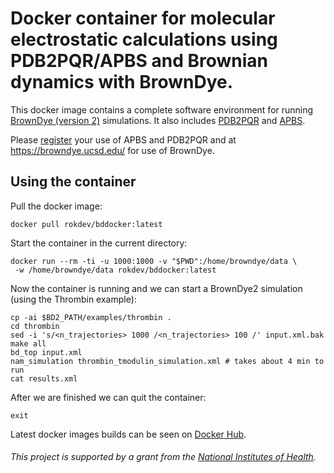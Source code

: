# Docker container for molecular electrostatic calculations using PDB2PQR/APBS and Brownian dynamics with BrownDye.

This docker image contains a complete software environment for running [BrownDye (version 2)](https://browndye.ucsd.edu/) simulations. It also includes [PDB2PQR](https://www.poissonboltzmann.org/) and [APBS](https://www.poissonboltzmann.org/).

Please [register](http://eepurl.com/by4eQr) your use of APBS and PDB2PQR and at https://browndye.ucsd.edu/ for use of BrownDye.

## Using the container

Pull the docker image:
```
docker pull rokdev/bddocker:latest
```

Start the container in the current directory:
```
docker run --rm -ti -u 1000:1000 -v "$PWD":/home/browndye/data \
 -w /home/browndye/data rokdev/bddocker:latest
```

Now the container is running and we can start a BrownDye2 simulation (using the Thrombin example):

```
cp -ai $BD2_PATH/examples/thrombin .
cd thrombin
sed -i 's/<n_trajectories> 1000 /<n_trajectories> 100 /' input.xml.bak
make all
bd_top input.xml
nam_simulation thrombin_tmodulin_simulation.xml # takes about 4 min to run
cat results.xml
```

After we are finished we can quit the container:

```
exit
```

Latest docker images builds can be seen on [Docker Hub](https://cloud.docker.com/repository/docker/rokdev/bddocker).

###### This project is supported by a grant from the [National Institutes of Health](https://www.nih.gov).
